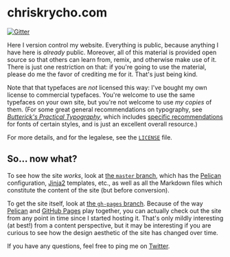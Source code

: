 chriskrycho.com
===============

[![Gitter](https://badges.gitter.im/Join%20Chat.svg)](https://gitter.im/chriskrycho/chriskrycho.com?utm_source=badge&utm_medium=badge&utm_campaign=pr-badge)

Here I version control my website. Everything is public, because anything I have
here is *already* public. Moreover, all of this material is provided open source
so that others can learn from, remix, and otherwise make use of it. There is
just one restriction on that: if you're going to use the material, please do me
the favor of crediting me for it. That's just being kind.

Note that that typefaces are *not* licensed this way: I've bought my own license
to commercial typefaces. You're welcome to use the same typefaces on your own
site, but you're not welcome to use *my copies* of them. (For some great general
recommendations on typography, see [_Butterick's Practical Typography_], which
includes [specific recommendations] for fonts of certain styles, and is just an
excellent overall resource.)

[_Butterick's Practical Typography_]: http://practicaltypography.com
[specific recommendations]: http://practicaltypography.com/font-recommendations.html

For more details, and for the legalese, see the [`LICENSE`] file.

[`LICENSE`]: https://github.com/chriskrycho/chriskrycho.com/blob/master/LICENSE.md

So... now what?
---------------

To see how the site *works*, look at [the `master` branch], which has the
[Pelican] configuration, [Jinja2] templates, etc., as well as all the Markdown
files which constitute the content of the site (but before conversion).

[Pelican]: http://docs.getpelican.com/en/3.5.0/
[Jinja2]: http://jinja.pocoo.org
[the `master` branch]: https://github.com/chriskrycho/chriskrycho.com/tree/master

To get the site itself, look at [the `gh-pages` branch]. Because of the way
[Pelican] and [GitHub Pages] play together, you can actually check out the site
from any point in time since I started hosting it. That's only mildly
interesting (at best!) from a content perspective, but it may be interesting if
you are curious to see how the design aesthetic of the site has changed over
time.

[the `gh-pages` branch]: https://github.com/chriskrycho/chriskrycho.com/tree/gh-pages
[GitHub Pages]: https://pages.github.com

If you have any questions, feel free to ping me on [Twitter].

[Twitter]: https://www.twitter.com/chriskrycho
